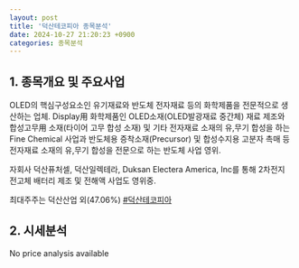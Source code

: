 ```yaml
---
layout: post
title: '덕산테코피아 종목분석'
date: 2024-10-27 21:20:23 +0900
categories: 종목분석
---
```


## 1. 종목개요 및 주요사업

OLED의 핵심구성요소인 유기재료와 반도체 전자재료 등의 화학제품을 전문적으로 생산하는 업체. Display用 화학제품인 OLED소재(OLED발광재료 중간체) 재료 제조와 합성고무用 소재(타이어 고무 합성 소재) 및 기타 전자재료 소재의 유,무기 합성을 하는 Fine Chemical 사업과 반도체용 증착소재(Precursor) 및 합성수지용 고분자 촉매 등 전자재료 소재의 유,무기 합성을 전문으로 하는 반도체 사업 영위.

자회사 덕산퓨처셀, 덕산일렉테라, Duksan Electera America, Inc를 통해 2차전지 전고체 배터리 제조 및 전해액 사업도 영위중.

최대주주는 덕산산업 외(47.06%)
[#덕산테코피아](#)

## 2. 시세분석

No price analysis available

